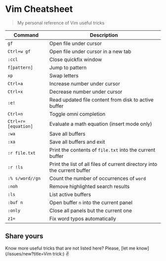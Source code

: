 # Vim Cheatsheet

> My personal reference of Vim useful tricks

| Command | Description |
| --- | --- |
| `gf` | Open file under cursor |
| `Ctrl+w gf` | Open file under cursor in a new tab |
| `:ccl` | Close quickfix window |
| `f[pattern]` | Jump to pattern |
| `xp` | Swap letters |
| `Ctrl+a` | Increase number under cursor |
| `Ctrl+x` | Decrease number under cursor |
| `:e!` | Read updated file content from disk to active buffer |
| `Ctrl+n` | Toggle omni completion |
| `Ctrl+r=[equation]` | Evaluate a math equation (insert mode only) |
| `:wa` | Save all buffers |
| `:xa` | Save all buffers and exit |
| `:r file.txt` | Print the contents of `file.txt` into the current buffer |
| `:r !ls` | Print the list of all files of current directory into the current buffer |
| `:% s/word//gn` | Count the number of occurrences of `word` |
| `:noh` | Remove highlighted search results |
| `:ls` | List active buffers |
| `:buf n` | Open buffer `n` into the current panel |
| `:only` | Close all panels but the current one |
| `z1=` | Fix word typos automatically |

## Share yours

Know more useful tricks that are not listed here? Please, [let me know](/issues/new?title=Vim trick:) :v:
